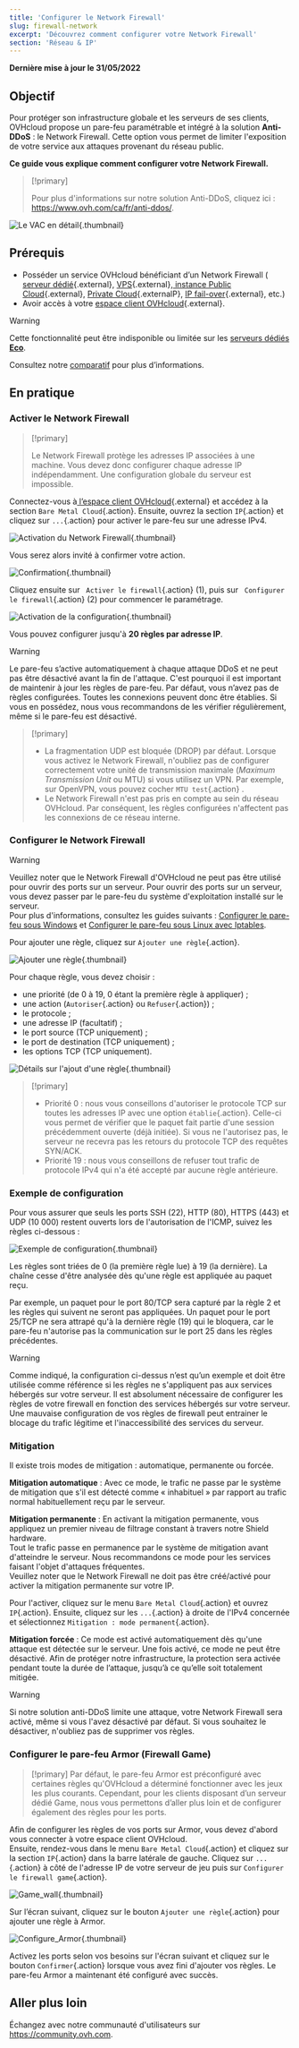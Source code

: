 ```yaml
---
title: 'Configurer le Network Firewall'
slug: firewall-network
excerpt: 'Découvrez comment configurer votre Network Firewall'
section: 'Réseau & IP'
---
```


**Dernière mise à jour le 31/05/2022**

## Objectif

Pour protéger son infrastructure globale et les serveurs de ses clients, OVHcloud propose un pare-feu paramétrable et intégré à la solution **Anti-DDoS** : le Network Firewall. Cette option vous permet de limiter l'exposition de votre service aux attaques provenant du réseau public.

**Ce guide vous explique comment configurer votre Network Firewall.**


> [!primary]
>
> Pour plus d'informations sur notre solution Anti-DDoS, cliquez ici : <https://www.ovh.com/ca/fr/anti-ddos/>.
> 

![Le VAC en détail](images/vac-inside.png){.thumbnail}


## Prérequis

- Posséder un service OVHcloud bénéficiant d’un Network Firewall ([ serveur dédié](https://www.ovh.com/ca/fr/serveurs_dedies/){.external}, [ VPS](https://www.ovh.com/ca/fr/vps/){.external},[ instance Public Cloud](https://www.ovh.com/ca/fr/public-cloud/){.external}, [Private Cloud](https://www.ovh.com/ca/fr/cloud-prive){.externalP}, [IP fail-over](https://www.ovh.com/ca/fr/serveurs_dedies/ip_failover.xml){.external}, etc.)
- Avoir accès à votre [espace client OVHcloud](https://ca.ovh.com/auth/?action=gotomanager&from=https://www.ovh.com/ca/fr/&ovhSubsidiary=qc){.external}.

> [!warning]
> Cette fonctionnalité peut être indisponible ou limitée sur les [serveurs dédiés **Eco**](https://eco.ovhcloud.com/fr-ca/about/).
>
> Consultez notre [comparatif](https://eco.ovhcloud.com/fr-ca/compare/) pour plus d’informations.

## En pratique

### Activer le Network Firewall

> [!primary]
>
> Le Network Firewall protège les adresses IP associées à une machine. Vous devez donc configurer chaque adresse IP indépendamment. Une configuration globale du serveur est impossible.
> 

Connectez-vous à[ l’espace client OVHcloud](https://ca.ovh.com/auth/?action=gotomanager&from=https://www.ovh.com/ca/fr/&ovhSubsidiary=qc){.external} et accédez à la section `Bare Metal Cloud`{.action}. Ensuite, ouvrez la section `IP`{.action} et cliquez sur `...`{.action} pour activer le pare-feu sur une adresse IPv4.

![Activation du Network Firewall](images/firewall_creation2022.png){.thumbnail}

Vous serez alors invité à confirmer votre action.

![Confirmation](images/creationvalid.png){.thumbnail}

Cliquez ensuite sur ` Activer le firewall`{.action} (1), puis sur ` Configurer le firewall`{.action} (2) pour commencer le paramétrage.

![Activation de la configuration](images/activationconfig.png){.thumbnail}

Vous pouvez configurer jusqu'à **20 règles par adresse IP**.

> [!warning]
>
> Le pare-feu s’active automatiquement à chaque attaque DDoS et ne peut pas être désactivé avant la fin de l'attaque. C'est pourquoi il est important de maintenir à jour les règles de pare-feu.
> Par défaut, vous n’avez pas de règles configurées. Toutes les connexions peuvent donc être établies.
> Si vous en possédez, nous vous recommandons de les vérifier régulièrement, même si le pare-feu est désactivé.
> 


> [!primary]
>
> - La fragmentation UDP est bloquée (DROP) par défaut. Lorsque vous activez le Network Firewall, n'oubliez pas de configurer correctement votre unité de transmission maximale (<i>Maximum Transmission Unit</i> ou MTU) si vous utilisez un VPN. Par exemple, sur OpenVPN, vous pouvez cocher `MTU test`{.action} .
> - Le Network Firewall n'est pas pris en compte au sein du réseau OVHcloud. Par conséquent, les règles configurées n'affectent pas les connexions de ce réseau interne.
>


### Configurer le Network Firewall

> [!warning]
> Veuillez noter que le Network Firewall d'OVHcloud ne peut pas être utilisé pour ouvrir des ports sur un serveur. Pour ouvrir des ports sur un serveur, vous devez passer par le pare-feu du système d'exploitation installé sur le serveur.<br>
> Pour plus d'informations, consultez les guides suivants : [Configurer le pare-feu sous Windows](https://docs.ovh.com/ca/fr/dedicated/firewall-windows/) et [Configurer le pare-feu sous Linux avec Iptables](https://docs.ovh.com/ca/fr/dedicated/firewall-iptables/).
>

Pour ajouter une règle, cliquez sur `Ajouter une règle`{.action}.

![Ajouter une règle](images/ajoutregle1.png){.thumbnail}

Pour chaque règle, vous devez choisir :
- une priorité (de 0 à 19, 0 étant la première règle à appliquer) ;
- une action (`Autoriser`{.action} ou `Refuser`{.action}) ;
- le protocole ;
- une adresse IP (facultatif) ;
- le port source (TCP uniquement) ;
- le port de destination (TCP uniquement) ;
- les options TCP (TCP uniquement).

![Détails sur l'ajout d'une règle](images/ajoutregle4.png){.thumbnail}


> [!primary]
>
> - Priorité 0 : nous vous conseillons d'autoriser le protocole TCP sur toutes les adresses IP avec une option `établie`{.action}. Celle-ci vous permet de vérifier que le paquet fait partie d'une session précédemment ouverte (déjà initiée). Si vous ne l'autorisez pas, le serveur ne recevra pas les retours du protocole TCP des requêtes SYN/ACK.
> - Priorité 19 : nous vous conseillons de refuser tout trafic de protocole IPv4 qui n'a été accepté par aucune règle antérieure.
> 

### Exemple de configuration

Pour vous assurer que seuls les ports SSH (22), HTTP (80), HTTPS (443) et UDP (10 000) restent ouverts lors de l'autorisation de l'ICMP, suivez les règles ci-dessous :

![Exemple de configuration](images/exemple.png){.thumbnail}

Les règles sont triées de 0 (la première règle lue) à 19 (la dernière). La chaîne cesse d'être analysée dès qu'une règle est appliquée au paquet reçu.

Par exemple, un paquet pour le port 80/TCP sera capturé par la règle 2 et les règles qui suivent ne seront pas appliquées. Un paquet pour le port 25/TCP ne sera attrapé qu'à la dernière règle (19) qui le bloquera, car le pare-feu n'autorise pas la communication sur le port 25 dans les règles précédentes.

> [!warning]
> Comme indiqué, la configuration ci-dessus n’est qu’un exemple et doit être utilisée comme référence si les règles ne s'appliquent pas aux services hébergés sur votre serveur. Il est absolument nécessaire de configurer les règles de votre firewall en fonction des services hébergés sur votre serveur. Une mauvaise configuration de vos règles de firewall peut entrainer le blocage du trafic légitime et l'inaccessibilité des services du serveur.
>

### Mitigation

Il existe trois modes de mitigation : automatique, permanente ou forcée.

**Mitigation automatique** : Avec ce mode, le trafic ne passe par le système de mitigation que s'il est détecté comme « inhabituel » par rapport au trafic normal habituellement reçu par le serveur.

**Mitigation permanente** : En activant la mitigation permanente, vous appliquez un premier niveau de filtrage constant à travers notre Shield hardware.<br>
Tout le trafic passe en permanence par le système de mitigation avant d'atteindre le serveur. Nous recommandons ce mode pour les services faisant l'objet d'attaques fréquentes.<br>
Veuillez noter que le Network Firewall ne doit pas être créé/activé pour activer la mitigation permanente sur votre IP.

Pour l'activer, cliquez sur le menu `Bare Metal Cloud`{.action} et ouvrez `IP`{.action}. Ensuite, cliquez sur les `...`{.action} à droite de l'IPv4 concernée et sélectionnez `Mitigation : mode permanent`{.action}.

**Mitigation forcée** : Ce mode est activé automatiquement dès qu'une attaque est détectée sur le serveur. Une fois activé, ce mode ne peut être désactivé. Afin de protéger notre infrastructure, la protection sera activée pendant toute la durée de l’attaque, jusqu’à ce qu’elle soit totalement mitigée.

> [!warning]
>
> Si notre solution anti-DDoS limite une attaque, votre Network Firewall sera activé, même si vous l'avez désactivé par défaut. Si vous souhaitez le désactiver, n'oubliez pas de supprimer vos règles.
> 

### Configurer le pare-feu Armor (Firewall Game)

> [!primary]
> Par défaut, le pare-feu Armor est préconfiguré avec certaines règles qu'OVHcloud a déterminé fonctionner avec les jeux les plus courants. Cependant, pour les clients disposant d’un serveur dédié Game, nous vous permettons d’aller plus loin et de configurer également des règles pour les ports.
>

Afin de configurer les règles de vos ports sur Armor, vous devez d'abord vous connecter à votre espace client OVHcloud.<br>
Ensuite, rendez-vous dans le menu `Bare Metal Cloud`{.action} et cliquez sur la section `IP`{.action} dans la barre latérale de gauche. Cliquez sur `...`{.action} à côté de l'adresse IP de votre serveur de jeu puis sur `Configurer le firewall game`{.action}.

![Game_wall](images/GAMEwall2021.png){.thumbnail}

Sur l’écran suivant, cliquez sur le bouton `Ajouter une règle`{.action} pour ajouter une règle à Armor.

![Configure_Armor](images/ConfigureArmor2021.png){.thumbnail}

Activez les ports selon vos besoins sur l'écran suivant et cliquez sur le bouton `Confirmer`{.action} lorsque vous avez fini d'ajouter vos règles. Le pare-feu Armor a maintenant été configuré avec succès.

## Aller plus loin

Échangez avec notre communauté d'utilisateurs sur <https://community.ovh.com>.
